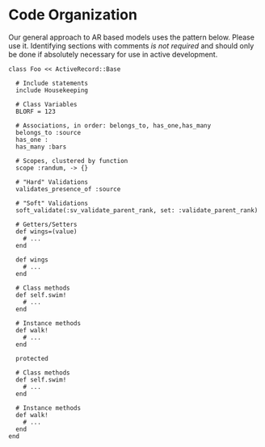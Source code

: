 

Code Organization
=================

Our general approach to AR based models uses the pattern below.  Please use it.  Identifying sections
with comments _is not required_ and should only be done if absolutely necessary for use in active
development.

  ```
  class Foo << ActiveRecord::Base

    # Include statements
    include Housekeeping

    # Class Variables
    BLORF = 123

    # Associations, in order: belongs_to, has_one,has_many
    belongs_to :source
    has_one :
    has_many :bars

    # Scopes, clustered by function
    scope :randum, -> {}

    # "Hard" Validations
    validates_presence_of :source

    # "Soft" Validations
    soft_validate(:sv_validate_parent_rank, set: :validate_parent_rank)

    # Getters/Setters
    def wings=(value)
      # ...
    end

    def wings
      # ...
    end
   
    # Class methods
    def self.swim!
      # ...
    end

    # Instance methods
    def walk!
      # ...
    end
 
    protected

    # Class methods
    def self.swim!
      # ...
    end

    # Instance methods
    def walk!
      # ...
    end
  end 
  ```
